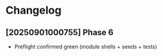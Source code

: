 # Changelog

## [20250901000755] Phase 6
- Preflight confirmed green (module shells + seeds + tests)


